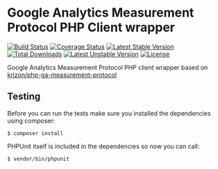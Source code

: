 Google Analytics Measurement Protocol PHP Client wrapper
========================================================================================

[![Build Status](https://travis-ci.org/moriony/php-ga-measurement-protocol.svg?branch=master)](https://travis-ci.org/moriony/php-ga-measurement-protocol)
[![Coverage Status](https://coveralls.io/repos/moriony/php-ga-measurement-protocol/badge.png)](https://coveralls.io/r/moriony/php-ga-measurement-protocol)
[![Latest Stable Version](https://poser.pugx.org/moriony/php-ga-measurement-protocol/v/stable.svg)](https://packagist.org/packages/moriony/php-ga-measurement-protocol) [![Total Downloads](https://poser.pugx.org/moriony/php-ga-measurement-protocol/downloads.svg)](https://packagist.org/packages/moriony/php-ga-measurement-protocol) [![Latest Unstable Version](https://poser.pugx.org/moriony/php-ga-measurement-protocol/v/unstable.svg)](https://packagist.org/packages/moriony/php-ga-measurement-protocol) [![License](https://poser.pugx.org/moriony/php-ga-measurement-protocol/license.svg)](https://packagist.org/packages/moriony/php-ga-measurement-protocol)

Google Analytics Measurement Protocol PHP client wrapper based on [krizon/php-ga-measurement-protocol](https://github.com/krizon/php-ga-measurement-protocol)

Testing
----------------------------------------------------------------------------------------

Before you can run the tests make sure you installed the dependencies using composer:

`$ composer install`

PHPUnit itself is included in the dependencies so now you can call:

`$ vendor/bin/phpunit`
